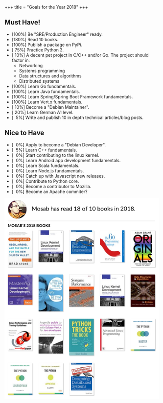 +++
title = "Goals for the Year 2018"
+++

## Must Have!

- \[100%\] Be "SRE/Production Engineer" ready.
- \[180%\] Read 10 books.
- \[100%\] Publish a package on PyPi.
- \[ 75%\] Practice Python 3.
- \[ 10%\] A decent pet project in C/C++ and/or Go. The project should factor in:
  - Networking
  - Systems programming
  - Data structures and algorithms
  - Distributed systems
- \[100%\] Learn Go fundamentals.
- \[100%\] Learn Java fundamentals.
- \[100%\] Learn Spring/Spring Boot Framework fundamentals.
- \[100%\] Learn Vert.x fundamentals.
- \[ 10%\] Become a "Debian Maintainer".
- \[ 20%\] Learn German A1 level.
- \[  5%\] Write and publish 10 in depth technical articles/blog posts.

## Nice to Have

- \[  0%\] Apply to become a "Debian Developer".
- \[  5%\] Learn C++ fundamentals.
- \[  0%\] Start contributing to the linux kernel.
- \[  0%\] Learn Android app development fundamentals.
- \[  0%\] Learn Scala fundamentals.
- \[  0%\] Learn Node.js fundamentals.
- \[  0%\] Catch up with Javascript new releases.
- \[  0%\] Contribute to Python core.
- \[  0%\] Become a contributor to Mozilla.
- \[  0%\] Become an Apache commiter?

[![Good reaches 2018 challenge. Read 16 books out of 10!](/images/read-in-2018.png)](https://www.goodreads.com/user_challenges/10640205)
